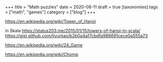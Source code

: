 +++
title = "Math puzzles"
date = 2020-08-11
draft = true
[taxonomies]
tags = ["math", "games"]
category = ["blog"]
+++

https://en.wikipedia.org/wiki/Tower_of_Hanoi

in Skala
https://status203.me/2015/01/15/towers-of-hanoi-in-scala/
https://gist.github.com/liyuntao/b2b0a4a17cbdfa986691cece0a555a73


https://en.wikipedia.org/wiki/24_Game

https://en.wikipedia.org/wiki/Chomp
